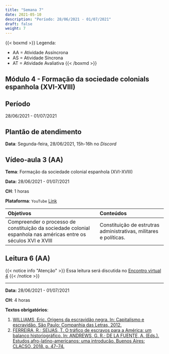 ```yaml
---
title: "Semana 7"
date: 2021-05-10
description: "Período: 28/06/2021 - 01/07/2021"
draft: false
weight: 7
---
```


{{< boxmd >}}
Legenda: 
- AA = Atividade Assíncrona
- AS = Atividade Síncrona
- AT = Atividade Avaliativa
{{< /boxmd >}}

## Módulo 4 - Formação da sociedade colonials espanhola (XVI-XVIII)

## Período

28/06/2021 - 01/07/2021

## Plantão de atendimento

**Data**: Segunda-feira, 28/06/2021, 15h-16h no *Discord*

## Vídeo-aula 3 (AA)

**Tema**: Formação da sociedade colonial espanhola (XVI-XVIII)

**Data:**  28/06/2021 - 01/07/2021

**CH**: 1 horas

**Plataforma**: `YouTube` [Link](https://youtu.be/AODcs9RqtJE)

| Objetivos           | Conteúdos         |
|:--------------------|:------------------|
| Compreender o processo de constituição da sociedade colonial espanhola nas américas entre os séculos XVI e XVIII | Constituição de estrutras administrativas, militares e políticas. |

## Leitura 6 (AA)

{{< notice info "Atenção" >}}
Essa leitura será discutida no [Encontro virtual 4](https://cclhm0057.netlify.app/semanal/sem8/#encontro-virtual-4-as)
{{< /notice >}}

***

**Data:**  28/06/2021 - 01/07/2021

**CH**: 4 horas

**Textos obrigatórios**:
1. [WILLIAMS, Eric. Origens da escravidão negra. In: Capitalismo e escravidão. São Paulo: Companhia das Letras, 2012.](https://ericbrasiln.github.io/cclhm0057_ihl/textos/mod_5/williams.pdf)
2. [FERREIRA, R.; SEIJAS, T. O tráfico de escravos para a América: um balanço historiográfico. In: ANDREWS, G. R.; DE LA FUENTE, A. (Eds.). Estudos afro-latino-americanos: uma introdução. Buenos Aires: CLACSO, 2018. p. 47–74.]()
